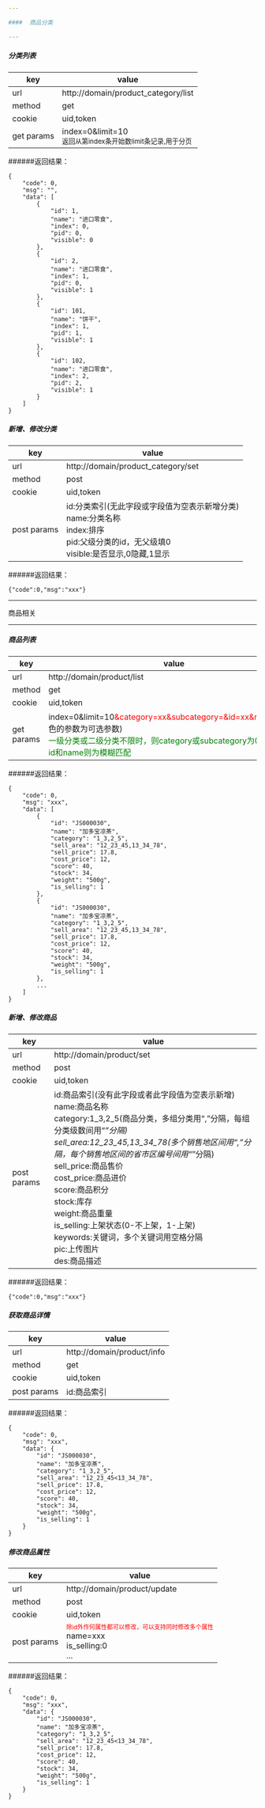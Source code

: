 ```yaml
---

####  商品分类

---
```

##### 分类列表

| key | value |
| --- | ----- |
| url | http://domain/product_category/list |
| method | get |
| cookie | uid,token |
| get params | index=0&limit=10<br/><small>返回从第index条开始数limit条记录,用于分页</small>|

######返回结果：
```
{
    "code": 0,
    "msg": "",
    "data": [
        {
            "id": 1,
            "name": "进口零食",
            "index": 0,
            "pid": 0,
            "visible": 0
        },
        {
            "id": 2,
            "name": "进口零食",
            "index": 1,
            "pid": 0,
            "visible": 1
        },
        {
            "id": 101,
            "name": "饼干",
            "index": 1,
            "pid": 1,
            "visible": 1
        },
        {
            "id": 102,
            "name": "进口零食",
            "index": 2,
            "pid": 2,
            "visible": 1
        }
    ]
}
```

##### 新增、修改分类
| key | value |
| --- | ----- |
| url | http://domain/product_category/set |
| method | post |
| cookie | uid,token |
| post params | id:分类索引(无此字段或字段值为空表示新增分类)<br/>name:分类名称<br/>index:排序<br/>pid:父级分类的id，无父级填0<br/>visible:是否显示,0隐藏,1显示|

######返回结果：
```
{"code":0,"msg":"xxx"}
```

---

商品相关

---
##### 商品列表
| key | value |
| --- | ----- |
| url | http://domain/product/list |
| method | get |
| cookie | uid,token |
| get params |index=0&limit=10<span style="color:red">&category=xx&subcategory=&id=xx&name=xx</span>(红色的参数为可选参数)<br/><span style="color:green">一级分类或二级分类不限时，则category或subcategory为0<br/>id和name则为模糊匹配</span>|

######返回结果：
```
{
    "code": 0,
    "msg": "xxx",
    "data": [
        {
            "id": "JS000030",
            "name": "加多宝凉茶",
            "category": "1_3,2_5",
            "sell_area": "12_23_45,13_34_78",
            "sell_price": 17.8,
            "cost_price": 12,
            "score": 40,
            "stock": 34,
            "weight": "500g",
            "is_selling": 1
        },
        {
            "id": "JS000030",
            "name": "加多宝凉茶",
            "category": "1_3,2_5",
            "sell_area": "12_23_45,13_34_78",
            "sell_price": 17.8,
            "cost_price": 12,
            "score": 40,
            "stock": 34,
            "weight": "500g",
            "is_selling": 1
        },
        ...
    ]
}
```

##### 新增、修改商品
| key | value |
| --- | ----- |
| url | http://domain/product/set |
| method | post |
| cookie | uid,token |
| post params | id:商品索引(没有此字段或者此字段值为空表示新增)<br/>name:商品名称<br/>category:1_3,2_5(商品分类，多组分类用“,”分隔，每组分类级数间用“_”分隔)<br/>sell_area:12_23_45,13_34_78(多个销售地区间用“,”分隔，每个销售地区间的省市区编号间用“_”分隔)<br/>sell_price:商品售价<br/>cost_price:商品进价<br/>score:商品积分<br/>stock:库存<br/>weight:商品重量<br/>is_selling:上架状态(0-不上架，1-上架)<br/>keywords:关键词，多个关键词用空格分隔<br/>pic:上传图片<br/>des:商品描述|

######返回结果：
```
{"code":0,"msg":"xxx"}
```

##### 获取商品详情
| key | value |
| --- | ----- |
| url | http://domain/product/info |
| method | get |
| cookie | uid,token |
| post params | id:商品索引|

######返回结果：
```
{
    "code": 0,
    "msg": "xxx",
    "data": {
        "id": "JS000030",
        "name": "加多宝凉茶",
        "category": "1_3,2_5",
        "sell_area": "12_23_45<13_34_78",
        "sell_price": 17.8,
        "cost_price": 12,
        "score": 40,
        "stock": 34,
        "weight": "500g",
        "is_selling": 1
    }
}
```

##### 修改商品属性
| key | value |
| --- | ----- |
| url | http://domain/product/update |
| method | post |
| cookie | uid,token |
| post params | <div style="color:red;font-size:12px;">除id外作何属性都可以修改，可以支持同时修改多个属性</div>name=xxx<br/>is_selling:0<br/>...|

######返回结果：
```
{
    "code": 0,
    "msg": "xxx",
    "data": {
        "id": "JS000030",
        "name": "加多宝凉茶",
        "category": "1_3,2_5",
        "sell_area": "12_23_45<13_34_78",
        "sell_price": 17.8,
        "cost_price": 12,
        "score": 40,
        "stock": 34,
        "weight": "500g",
        "is_selling": 1
    }
}
```

